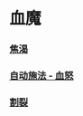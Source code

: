 # 血魔



### [焦渴](bloodseeker_thirst/README.md)

### [自动施法 - 血怒](bloodseeker_bloodrage_autocast/README.md)

### [割裂](bloodseeker_rupture/README.md)